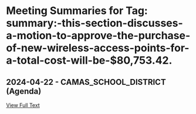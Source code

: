 # Meeting Summaries for Tag: **summary:**-this-section-discusses-a-motion-to-approve-the-purchase-of-new-wireless-access-points-for-a-total-cost-will-be-$80,753.42.

## 2024-04-22 - CAMAS_SCHOOL_DISTRICT (Agenda)



[View Full Text](https://raw.githubusercontent.com/VoronoiPerspectives/WashingtonStateSchoolBoardExplorer/refs/heads/main/data/countries/usa/states/wa/counties/clark/school_boards/camas_school_district/2024/2024-04-22-agenda.txt)

